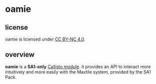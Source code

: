 # oamie

## license

oamie is licensed under [CC BY-NC 4.0](https://creativecommons.org/licenses/by-nc/4.0/). 

## overview

**oamie** is a **SA1-only** [Callisto module](https://github.com/Underrout/callisto). it provides an API to interact more intuitively and more easily with the Maxtile system, provided by the SA1 Pack.